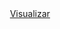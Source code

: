 <div align="center">
  <a href="[https://wangeloow.github.io/portfolio/](https://wangeloow.github.io/prototipo-modal-aniverario)">Visualizar<a>
</div>
